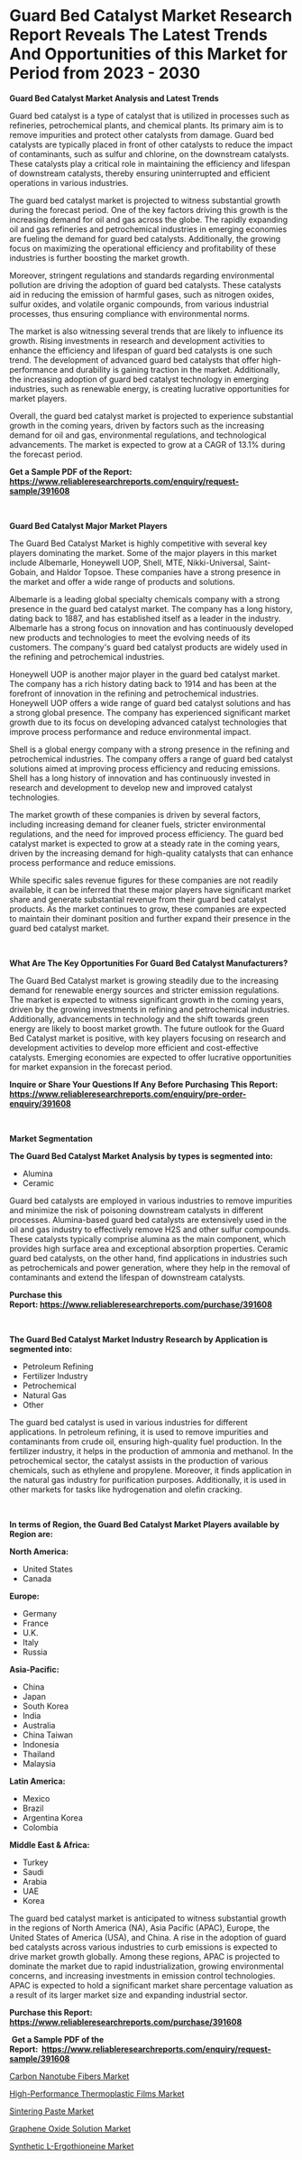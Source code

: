 <p><h1>Guard Bed Catalyst Market Research Report Reveals The Latest Trends And Opportunities of this Market for Period from 2023 - 2030</h1></p><p><strong>Guard Bed Catalyst Market Analysis and Latest Trends</strong></p>
<p><p>Guard bed catalyst is a type of catalyst that is utilized in processes such as refineries, petrochemical plants, and chemical plants. Its primary aim is to remove impurities and protect other catalysts from damage. Guard bed catalysts are typically placed in front of other catalysts to reduce the impact of contaminants, such as sulfur and chlorine, on the downstream catalysts. These catalysts play a critical role in maintaining the efficiency and lifespan of downstream catalysts, thereby ensuring uninterrupted and efficient operations in various industries.</p><p>The guard bed catalyst market is projected to witness substantial growth during the forecast period. One of the key factors driving this growth is the increasing demand for oil and gas across the globe. The rapidly expanding oil and gas refineries and petrochemical industries in emerging economies are fueling the demand for guard bed catalysts. Additionally, the growing focus on maximizing the operational efficiency and profitability of these industries is further boosting the market growth.</p><p>Moreover, stringent regulations and standards regarding environmental pollution are driving the adoption of guard bed catalysts. These catalysts aid in reducing the emission of harmful gases, such as nitrogen oxides, sulfur oxides, and volatile organic compounds, from various industrial processes, thus ensuring compliance with environmental norms.</p><p>The market is also witnessing several trends that are likely to influence its growth. Rising investments in research and development activities to enhance the efficiency and lifespan of guard bed catalysts is one such trend. The development of advanced guard bed catalysts that offer high-performance and durability is gaining traction in the market. Additionally, the increasing adoption of guard bed catalyst technology in emerging industries, such as renewable energy, is creating lucrative opportunities for market players.</p><p>Overall, the guard bed catalyst market is projected to experience substantial growth in the coming years, driven by factors such as the increasing demand for oil and gas, environmental regulations, and technological advancements. The market is expected to grow at a CAGR of 13.1% during the forecast period.</p></p>
<p><strong>Get a Sample PDF of the Report:&nbsp; <a href="https://www.reliableresearchreports.com/enquiry/request-sample/391608">https://www.reliableresearchreports.com/enquiry/request-sample/391608</a></strong></p>
<p>&nbsp;</p>
<p><strong>Guard Bed Catalyst Major Market Players</strong></p>
<p><p>The Guard Bed Catalyst Market is highly competitive with several key players dominating the market. Some of the major players in this market include Albemarle, Honeywell UOP, Shell, MTE, Nikki-Universal, Saint-Gobain, and Haldor Topsoe. These companies have a strong presence in the market and offer a wide range of products and solutions.</p><p>Albemarle is a leading global specialty chemicals company with a strong presence in the guard bed catalyst market. The company has a long history, dating back to 1887, and has established itself as a leader in the industry. Albemarle has a strong focus on innovation and has continuously developed new products and technologies to meet the evolving needs of its customers. The company's guard bed catalyst products are widely used in the refining and petrochemical industries.</p><p>Honeywell UOP is another major player in the guard bed catalyst market. The company has a rich history dating back to 1914 and has been at the forefront of innovation in the refining and petrochemical industries. Honeywell UOP offers a wide range of guard bed catalyst solutions and has a strong global presence. The company has experienced significant market growth due to its focus on developing advanced catalyst technologies that improve process performance and reduce environmental impact.</p><p>Shell is a global energy company with a strong presence in the refining and petrochemical industries. The company offers a range of guard bed catalyst solutions aimed at improving process efficiency and reducing emissions. Shell has a long history of innovation and has continuously invested in research and development to develop new and improved catalyst technologies.</p><p>The market growth of these companies is driven by several factors, including increasing demand for cleaner fuels, stricter environmental regulations, and the need for improved process efficiency. The guard bed catalyst market is expected to grow at a steady rate in the coming years, driven by the increasing demand for high-quality catalysts that can enhance process performance and reduce emissions.</p><p>While specific sales revenue figures for these companies are not readily available, it can be inferred that these major players have significant market share and generate substantial revenue from their guard bed catalyst products. As the market continues to grow, these companies are expected to maintain their dominant position and further expand their presence in the guard bed catalyst market.</p></p>
<p>&nbsp;</p>
<p><strong>What Are The Key Opportunities For Guard Bed Catalyst Manufacturers?</strong></p>
<p><p>The Guard Bed Catalyst market is growing steadily due to the increasing demand for renewable energy sources and stricter emission regulations. The market is expected to witness significant growth in the coming years, driven by the growing investments in refining and petrochemical industries. Additionally, advancements in technology and the shift towards green energy are likely to boost market growth. The future outlook for the Guard Bed Catalyst market is positive, with key players focusing on research and development activities to develop more efficient and cost-effective catalysts. Emerging economies are expected to offer lucrative opportunities for market expansion in the forecast period.</p></p>
<p><strong>Inquire or Share Your Questions If Any Before Purchasing This Report: <a href="https://www.reliableresearchreports.com/enquiry/pre-order-enquiry/391608">https://www.reliableresearchreports.com/enquiry/pre-order-enquiry/391608</a></strong></p>
<p>&nbsp;</p>
<p><strong>Market Segmentation</strong></p>
<p><strong>The Guard Bed Catalyst Market Analysis by types is segmented into:</strong></p>
<p><ul><li>Alumina</li><li>Ceramic</li></ul></p>
<p><p>Guard bed catalysts are employed in various industries to remove impurities and minimize the risk of poisoning downstream catalysts in different processes. Alumina-based guard bed catalysts are extensively used in the oil and gas industry to effectively remove H2S and other sulfur compounds. These catalysts typically comprise alumina as the main component, which provides high surface area and exceptional absorption properties. Ceramic guard bed catalysts, on the other hand, find applications in industries such as petrochemicals and power generation, where they help in the removal of contaminants and extend the lifespan of downstream catalysts.</p></p>
<p><strong>Purchase this Report:&nbsp;<a href="https://www.reliableresearchreports.com/purchase/391608">https://www.reliableresearchreports.com/purchase/391608</a></strong></p>
<p>&nbsp;</p>
<p><strong>The Guard Bed Catalyst Market Industry Research by Application is segmented into:</strong></p>
<p><ul><li>Petroleum Refining</li><li>Fertilizer Industry</li><li>Petrochemical</li><li>Natural Gas</li><li>Other</li></ul></p>
<p><p>The guard bed catalyst is used in various industries for different applications. In petroleum refining, it is used to remove impurities and contaminants from crude oil, ensuring high-quality fuel production. In the fertilizer industry, it helps in the production of ammonia and methanol. In the petrochemical sector, the catalyst assists in the production of various chemicals, such as ethylene and propylene. Moreover, it finds application in the natural gas industry for purification purposes. Additionally, it is used in other markets for tasks like hydrogenation and olefin cracking.</p></p>
<p>&nbsp;</p>
<p><strong>In terms of Region, the Guard Bed Catalyst Market Players available by Region are:</strong></p>
<p>
    <p> <strong> North America: </strong>
        <ul>
            <li>United States</li>
            <li>Canada</li>
        </ul>
        </p> 
    <p> <strong> Europe: </strong>
        <ul>
            <li>Germany</li>
            <li>France</li>
            <li>U.K.</li>
            <li>Italy</li>
            <li>Russia</li>
        </ul>
        </p> 
    <p> <strong> Asia-Pacific: </strong>
        <ul>
            <li>China</li>
            <li>Japan</li>
            <li>South Korea</li>
            <li>India</li>
            <li>Australia</li>
            <li>China Taiwan</li>
            <li>Indonesia</li>
            <li>Thailand</li>
            <li>Malaysia</li>
        </ul>
        </p> 
    <p> <strong> Latin America: </strong>
        <ul>
            <li>Mexico</li>
            <li>Brazil</li>
            <li>Argentina Korea</li>
            <li>Colombia</li>
        </ul>
        </p> 
    <p> <strong> Middle East & Africa: </strong>
        <ul>
            <li>Turkey</li>
            <li>Saudi</li>
            <li>Arabia</li>
            <li>UAE</li>
            <li>Korea</li>
        </ul>
    </p>
    </p>
<p><p>The guard bed catalyst market is anticipated to witness substantial growth in the regions of North America (NA), Asia Pacific (APAC), Europe, the United States of America (USA), and China. A rise in the adoption of guard bed catalysts across various industries to curb emissions is expected to drive market growth globally. Among these regions, APAC is projected to dominate the market due to rapid industrialization, growing environmental concerns, and increasing investments in emission control technologies. APAC is expected to hold a significant market share percentage valuation as a result of its larger market size and expanding industrial sector.</p></p>
<p><strong>Purchase this Report: <a href="https://www.reliableresearchreports.com/purchase/391608">https://www.reliableresearchreports.com/purchase/391608</a></strong></p>
<p>&nbsp;<strong>Get a Sample PDF of the Report:&nbsp;&nbsp;<a href="https://www.reliableresearchreports.com/enquiry/request-sample/391608">https://www.reliableresearchreports.com/enquiry/request-sample/391608</a></strong></p>
<p><strong></strong></p>
<p><p><a href="https://medium.com/@birdielynch645/carbon-nanotube-fibers-market-research-report-its-history-and-forecast-2023-to-2030-c40cb0943238">Carbon Nanotube Fibers Market</a></p><p><a href="https://github.com/gaydyna/Market-Research-Report-List-1/blob/main/high-performance-thermoplastic-films-market.md">High-Performance Thermoplastic Films Market</a></p><p><a href="https://medium.com/@royalhoeger626/sintering-paste-market-size-reveals-the-best-marketing-channels-in-global-industry-01c3da66aad2">Sintering Paste Market</a></p><p><a href="https://medium.com/@jerrodhilll68/graphene-oxide-solution-market-competitive-analysis-market-trends-and-forecast-to-2030-5e7ebceb2d0a">Graphene Oxide Solution Market</a></p><p><a href="https://github.com/amonskiyk/Market-Research-Report-List-1/blob/main/synthetic-l-ergothioneine-market.md">Synthetic L-Ergothioneine Market</a></p></p>